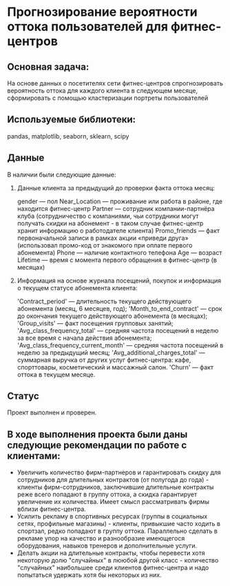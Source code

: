 # Прогнозирование вероятности оттока пользователей для фитнес-центров

## Основная задача: 
На основе данных о посетителях сети фитнес-центров спрогнозировать вероятность оттока для каждого клиента в следующем месяце, сформировать с помощью кластеризации портреты пользователей

## Используемые библиотеки:
pandas, matplotlib, seaborn, sklearn, scipy

## Данные
В наличии были следующие данные:

1. Данные клиента за предыдущий до проверки факта оттока месяц:

    gender — пол
    Near_Location — проживание или работа в районе, где находится фитнес-центр
    Partner — сотрудник компании-партнёра клуба (сотрудничество с компаниями, чьи сотрудники могут получать скидки на абонемент - в таком случае фитнес-центр хранит информацию о работодателе клиента)
    Promo_friends — факт первоначальной записи в рамках акции «приведи друга» (использовал промо-код от знакомого при оплате первого абонемента)
    Phone — наличие контактного телефона
    Age — возраст
    Lifetime — время с момента первого обращения в фитнес-центр (в месяцах)

2. Информация на основе журнала посещений, покупок и информация о текущем статусе абонемента клиента:

    'Contract_period' — длительность текущего действующего абонемента (месяц, 6 месяцев, год);
    'Month_to_end_contract' — срок до окончания текущего действующего абонемента (в месяцах);
    'Group_visits' — факт посещения групповых занятий;
    'Avg_class_frequency_total' — средняя частота посещений в неделю за все время с начала действия абонемента;
    'Avg_class_frequency_current_month' — средняя частота посещений в неделю за предыдущий месяц;
    'Avg_additional_charges_total' — суммарная выручка от других услуг фитнес-центра: кафе, спорттовары, косметический и массажный салон.
    'Churn' — факт оттока в текущем месяце.

## Статус
Проект выполнен и проверен.

## В ходе выполнения проекта были даны следующие рекомендации по работе с клиентами:

- Увеличить количество фирм-партнеров и гарантировать скидку для сотрудников для длительных контрактов (от полугода до года) - клиенты фирм-сотрудников, заключившие длительные контракты реже всего попадают в группу оттока, а скидка гарантирует увеличение их количества. Имеет смысл рассматривать фирмы вблизи фитнес-центра.
- Усилить рекламу в спортивных ресурсах (группы в социальных сетях, профильные магазины) - клиенты, привыкшие часто ходить в спортзал, редко попадают в группу оттока. Параллельно сделать в рекламе упор на качество и разнообразие имеющегося оборудования, навыков тренеров и дополнительные услуги.
- Делать акции на длительные контракты, чтобы перевести хотя некоторую долю "случайных" в лююбой другой класс - количество "случайных" наибольшее среди клиентов фитнес-центра и надо попытаться удержать хотя бы некоторых из них.

